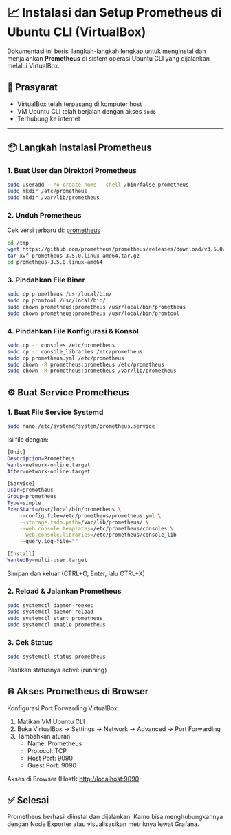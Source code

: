 # 📈 Instalasi dan Setup Prometheus di Ubuntu CLI (VirtualBox)

Dokumentasi ini berisi langkah-langkah lengkap untuk menginstal dan menjalankan **Prometheus** di sistem operasi Ubuntu CLI yang dijalankan melalui VirtualBox.

## 🧰 Prasyarat

- VirtualBox telah terpasang di komputer host
- VM Ubuntu CLI telah berjalan dengan akses `sudo`
- Terhubung ke internet

---

## 📦 Langkah Instalasi Prometheus

### 1. Buat User dan Direktori Prometheus

```bash
sudo useradd --no-create-home --shell /bin/false prometheus
sudo mkdir /etc/prometheus
sudo mkdir /var/lib/prometheus
```

### 2. Unduh Prometheus
Cek versi terbaru di: [prometheus](https://prometheus.io/download/)
```bash
cd /tmp
wget https://github.com/prometheus/prometheus/releases/download/v3.5.0/prometheus-3.5.0.linux-amd64.tar.gz
tar xvf prometheus-3.5.0.linux-amd64.tar.gz
cd prometheus-3.5.0.linux-amd64
```

### 3. Pindahkan File Biner
```bash
sudo cp prometheus /usr/local/bin/
sudo cp promtool /usr/local/bin/
sudo chown prometheus:prometheus /usr/local/bin/prometheus
sudo chown prometheus:prometheus /usr/local/bin/promtool
```

### 4. Pindahkan File Konfigurasi & Konsol
```bash
sudo cp -r consoles /etc/prometheus
sudo cp -r console_libraries /etc/prometheus
sudo cp prometheus.yml /etc/prometheus
sudo chown -R prometheus:prometheus /etc/prometheus
sudo chown -R prometheus:prometheus /var/lib/prometheus
```

## ⚙️ Buat Service Prometheus
### 1. Buat File Service Systemd
```bash
sudo nano /etc/systemd/system/prometheus.service
```
Isi file dengan:
```bash
[Unit]
Description=Prometheus
Wants=network-online.target
After=network-online.target

[Service]
User=prometheus
Group=prometheus
Type=simple
ExecStart=/usr/local/bin/prometheus \
    --config.file=/etc/prometheus/prometheus.yml \
    --storage.tsdb.path=/var/lib/prometheus/ \
    --web.console.templates=/etc/prometheus/consoles \
    --web.console.libraries=/etc/prometheus/console_lib
    --query.log-file=""

[Install]
WantedBy=multi-user.target
```
Simpan dan keluar (CTRL+O, Enter, lalu CTRL+X)

### 2. Reload & Jalankan Prometheus
```bash
sudo systemctl daemon-reexec
sudo systemctl daemon-reload
sudo systemctl start prometheus
sudo systemctl enable prometheus
```

### 3. Cek Status
```bash
sudo systemctl status prometheus
```
Pastikan statusnya active (running)

## 🌐 Akses Prometheus di Browser
Konfigurasi Port Forwarding VirtualBox:
1. Matikan VM Ubuntu CLI
2. Buka VirtualBox → Settings → Network → Advanced → Port Forwarding
3. Tambahkan aturan:
   - Name: Prometheus
   - Protocol: TCP
   - Host Port: 9090
   - Guest Port: 9090

Akses di Browser (Host): [http://localhost:9090](http://localhost:9090)

## ✅ Selesai
Prometheus berhasil diinstal dan dijalankan. Kamu bisa menghubungkannya dengan Node Exporter atau visualisasikan metriknya lewat Grafana.
